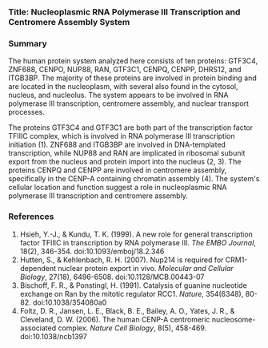 ### Title: Nucleoplasmic RNA Polymerase III Transcription and Centromere Assembly System

### Summary

The human protein system analyzed here consists of ten proteins: GTF3C4, ZNF688, CENPO, NUP88, RAN, GTF3C1, CENPQ, CENPP, DHRS12, and ITGB3BP. The majority of these proteins are involved in protein binding and are located in the nucleoplasm, with several also found in the cytosol, nucleus, and nucleolus. The system appears to be involved in RNA polymerase III transcription, centromere assembly, and nuclear transport processes.

The proteins GTF3C4 and GTF3C1 are both part of the transcription factor TFIIIC complex, which is involved in RNA polymerase III transcription initiation (1). ZNF688 and ITGB3BP are involved in DNA-templated transcription, while NUP88 and RAN are implicated in ribosomal subunit export from the nucleus and protein import into the nucleus (2, 3). The proteins CENPQ and CENPP are involved in centromere assembly, specifically in the CENP-A containing chromatin assembly (4). The system's cellular location and function suggest a role in nucleoplasmic RNA polymerase III transcription and centromere assembly.

### References

1. Hsieh, Y.-J., & Kundu, T. K. (1999). A new role for general transcription factor TFIIIC in transcription by RNA polymerase III. *The EMBO Journal*, 18(2), 346-354. doi:10.1093/emboj/18.2.346
2. Hutten, S., & Kehlenbach, R. H. (2007). Nup214 is required for CRM1-dependent nuclear protein export in vivo. *Molecular and Cellular Biology*, 27(18), 6496-6508. doi:10.1128/MCB.00443-07
3. Bischoff, F. R., & Ponstingl, H. (1991). Catalysis of guanine nucleotide exchange on Ran by the mitotic regulator RCC1. *Nature*, 354(6348), 80-82. doi:10.1038/354080a0
4. Foltz, D. R., Jansen, L. E., Black, B. E., Bailey, A. O., Yates, J. R., & Cleveland, D. W. (2006). The human CENP-A centromeric nucleosome-associated complex. *Nature Cell Biology*, 8(5), 458-469. doi:10.1038/ncb1397